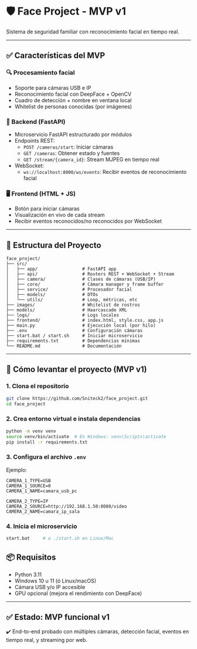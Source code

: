 # 🛡️ Face Project - MVP v1

Sistema de seguridad familiar con reconocimiento facial en tiempo real.

---

## ✅ Características del MVP

### 🔍 Procesamiento facial
- Soporte para cámaras USB e IP
- Reconocimiento facial con DeepFace + OpenCV
- Cuadro de detección + nombre en ventana local
- Whitelist de personas conocidas (por imágenes)

### 📡 Backend (FastAPI)
- Microservicio FastAPI estructurado por módulos
- Endpoints REST:
   - `POST /cameras/start`: Iniciar cámaras
   - `GET /cameras`: Obtener estado y fuentes
   - `GET /stream/{camera_id}`: Stream MJPEG en tiempo real
- WebSocket:
   - `ws://localhost:8000/ws/events`: Recibir eventos de reconocimiento facial

### 🖥️ Frontend (HTML + JS)
- Botón para iniciar cámaras
- Visualización en vivo de cada stream
- Recibir eventos reconocidos/no reconocidos por WebSocket

---

## 📁 Estructura del Proyecto

```
face_project/
├── src/
│   ├── app/                 # FastAPI app
│   ├── api/                 # Routers REST + WebSocket + Stream
│   ├── camera/              # Clases de cámaras (USB/IP)
│   ├── core/                # Cámara manager y frame buffer
│   ├── service/             # Procesador facial
│   ├── models/              # DTOs
│   └── utils/               # Loop, métricas, etc
├── images/                  # Whitelist de rostros
├── models/                  # Haarcascade XML
├── logs/                    # Logs locales
├── frontend/                # index.html, style.css, app.js
├── main.py                  # Ejecución local (por hilo)
├── .env                     # Configuración cámaras
├── start.bat / start.sh     # Iniciar microservicio
├── requirements.txt         # Dependencias mínimas
└── README.md                # Documentación
```

---

## 🚀 Cómo levantar el proyecto (MVP v1)

### 1. Clona el repositorio
```bash
git clone https://github.com/Sniteck2/face_project.git
cd face_project
```

### 2. Crea entorno virtual e instala dependencias
```bash
python -m venv venv
source venv/bin/activate  # En Windows: venv\Scripts\activate
pip install -r requirements.txt
```

### 3. Configura el archivo `.env`
Ejemplo:
```
CAMERA_1_TYPE=USB
CAMERA_1_SOURCE=0
CAMERA_1_NAME=camara_usb_pc

CAMERA_2_TYPE=IP
CAMERA_2_SOURCE=http://192.168.1.50:8080/video
CAMERA_2_NAME=camara_ip_sala
```

### 4. Inicia el microservicio
```bash
start.bat     # o ./start.sh en Linux/Mac
```

## 📦 Requisitos
- Python 3.11
- Windows 10 u 11 (ó Linux/macOS)
- Cámara USB y/o IP accesible
- GPU opcional (mejora el rendimiento con DeepFace)

---

## ✅ Estado: MVP funcional v1

✔️ End-to-end probado con múltiples cámaras, detección facial, eventos en tiempo real, y streaming por web.
